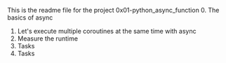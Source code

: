 This is the readme file for the project 0x01-python_async_function
0. The basics of async
1. Let's execute multiple coroutines at the same time with async
2. Measure the runtime
3. Tasks
4. Tasks

